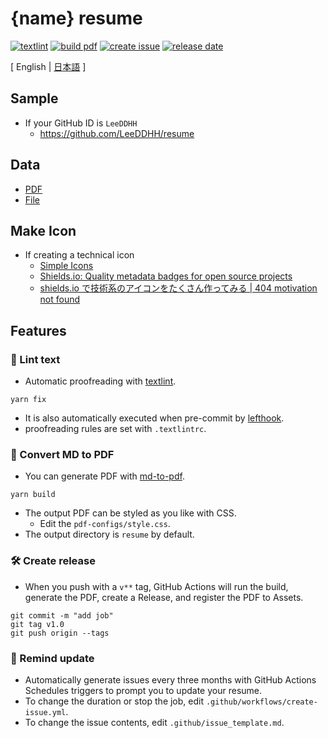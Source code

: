 # {name} resume

[![textlint](https://img.shields.io/github/workflow/status/{name}/resume/lint%20text?label=textlint&logo=github&color=yellow)](https://github.com/{name}/resume/actions?query=workflow%3A%22lint+text%22)
[![build pdf](https://img.shields.io/github/workflow/status/{name}/resume/build-pdf?label=build%20pdf&logo=github)](https://github.com/{name}/resume/actions?query=workflow%3A%22build+pdf%22)
[![create issue](https://img.shields.io/github/workflow/status/{name}/resume/create%20issue?label=create%20issue&logo=github&color=orange)](https://github.com/{name}/resume/actions?query=workflow%3A%22create+issue%22)
[![release date](https://img.shields.io/github/release-date/{name}/resume?color=blue&logo=github)](https://github.com/{name}/resume/releases)

[ English | [日本語](https://github.com/{name}/resume/blob/main/README.md) ]

## Sample

- If your GitHub ID is `LeeDDHH`
  - <https://github.com/LeeDDHH/resume>

## Data

- [PDF](https://github.com/{name}/resume/releases)
- [File](https://github.com/{name}/resume/blob/master/docs/README.md)

## Make Icon

- If creating a technical icon
  - [Simple Icons](https://simpleicons.org/)
  - [Shields.io: Quality metadata badges for open source projects](https://shields.io/)
  - [shields.io で技術系のアイコンをたくさん作ってみる | 404 motivation not found](https://tech-blog.s-yoshiki.com/entry/150/?referer=https://t.co/)

## Features

### 💅 Lint text

- Automatic proofreading with [textlint](https://github.com/textlint/textlint).

```
yarn fix
```

- It is also automatically executed when pre-commit by [lefthook](https://github.com/evilmartians/lefthook).
- proofreading rules are set with `.textlintrc`.

### 📝 Convert MD to PDF

- You can generate PDF with [md-to-pdf](https://github.com/simonhaenisch/md-to-pdf).

```
yarn build
```

- The output PDF can be styled as you like with CSS.
  - Edit the `pdf-configs/style.css`.
- The output directory is `resume` by default.

### 🛠 Create release

- When you push with a `v**` tag, GitHub Actions will run the build, generate the PDF, create a Release, and register the PDF to Assets.

```
git commit -m "add job"
git tag v1.0
git push origin --tags
```

### 📆 Remind update

- Automatically generate issues every three months with GitHub Actions Schedules triggers to prompt you to update your resume.
- To change the duration or stop the job, edit `.github/workflows/create-issue.yml`.
- To change the issue contents, edit `.github/issue_template.md`.
